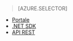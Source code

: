> [AZURE.SELECTOR]
- [Portale](../articles/media-services-manage-content.md#encode)
- [.NET SDK](../articles/media-services-dotnet-encode-asset.md)
- [API REST](../articles/media-services-rest-encode-asset.md)

<!--HONumber=52-->
